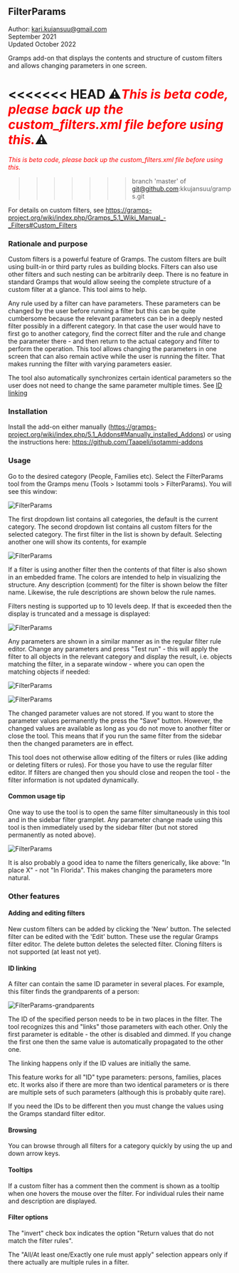 FilterParams
------------
Author: kari.kujansuu@gmail.com<br>
September 2021<br>
Updated October 2022

Gramps add-on that displays the contents and structure of custom filters and allows changing parameters in one screen.

<<<<<<< HEAD
⚠<span style="color:red">*This is beta code, please back up the custom_filters.xml file before using this.*</span>⚠
=======
<span style="color:red">*This is beta code, please back up the custom_filters.xml file before using this.*</span>
>>>>>>> branch 'master' of git@github.com:kkujansuu/gramps.git

For details on custom filters, see https://gramps-project.org/wiki/index.php/Gramps_5.1_Wiki_Manual_-_Filters#Custom_Filters

### Rationale and purpose

Custom filters is a powerful feature of Gramps. The custom filters are built using built-in or third party rules as building blocks. Filters can also use other filters and such nesting can be arbitrarily deep. There is no feature in standard Gramps that would allow seeing the complete structure of a custom filter at a glance. This tool aims to help.

Any rule used by a filter can have parameters. These parameters can be changed by the user before running a filter but this can be quite cumbersome because the relevant parameters can be in a deeply nested filter possibly in a different category. In that case the user would have to first go to another category, find the correct filter and the rule and change the parameter there - and then return to the actual category and filter to perform the operation. This tool allows changing the parameters in one screen that can also remain active while the user is running the filter. That makes running the filter with varying parameters easier.

The tool also automatically synchronizes certain identical parameters so the user does not need to change the same parameter multiple times. See [ID linking](#id-linking)

### Installation

Install the add-on either manually (https://gramps-project.org/wiki/index.php/5.1_Addons#Manually_installed_Addons) or using the instructions here: https://github.com/Taapeli/isotammi-addons

### Usage

Go to the desired category (People, Families etc). Select the FilterParams tool from the Gramps menu (Tools > Isotammi tools > FilterParams). You will see this window:

![FilterParams](FilterParams.png)

The first dropdown list contains all categories, the default is the current category. The second dropdown list contains all custom filters for the selected category. The first filter in the list is shown by default. Selecting another one will show its contents, for example

![FilterParams](FilterParams2.png)

If a filter is using another filter then the contents of that filter is also shown in an embedded frame. The colors are intended to help in visualizing the structure.  Any description (comment) for the filter is shown below the filter name. Likewise, the rule descriptions are shown below the rule names.

Filters nesting is supported up to 10 levels deep. If that is exceeded then the display is truncated and a message is displayed:

![FilterParams](FilterParams-nesting.png)


Any parameters are shown in a similar manner as in the regular filter rule editor. Change any parameters and press "Test run" - this will apply the filter to all objects in the relevant category and display the result, i.e. objects matching the filter, in a separate window - where you can open the matching objects if needed:

![FilterParams](FilterParams-testrun.png)

![FilterParams](FilterParams-testrun-results.png)

The changed parameter values are not stored. If you want to store the parameter values permanently the press the "Save" button. However, the changed values are available as long as you do not move to another filter or close the tool. This means that if you run the same filter from the sidebar then the changed parameters are in effect.

This tool does not otherwise allow editing of the filters or rules (like adding or deleting filters or rules). For those you have to use the regular filter editor. If filters are changed then you should close and reopen the tool - the filter information is not updated dynamically.

#### Common usage tip

One way to use the tool is to open the same filter simultaneously in this tool and in the sidebar filter gramplet. Any parameter change made using this tool is then immediately used by the sidebar filter (but not stored permanently as noted above).

![FilterParams](FilterParams3.png)

It is also probably a good idea to name the filters generically, like above: "In place X" - not "In Florida". This makes changing the parameters more natural.

### Other features

#### Adding and editing filters

New custom filters can be added by clicking the 'New' button. The selected filter can be edited with the 'Edit' button. These use the regular Gramps filter editor. The delete button deletes the selected filter. Cloning filters is not supported (at least not yet).

#### ID linking

A filter can contain the same ID parameter in several places. For example, this filter finds the grandparents of a person:

![FilterParams-grandparents](FilterParams-grandparents.png)

The ID of the specified person needs to be in two places in the filter. The tool recognizes this and "links" those parameters with each other. Only the first parameter is editable - the other is disabled and dimmed. If you change the first one then the same value is automatically propagated to the other one. 

The linking happens only if the ID values are initially the same.

This feature works for all "ID" type parameters: persons, families, places etc. It works also if there are more than two identical parameters or is there are multiple sets of such parameters (although this is probably quite rare). 

If you need the IDs to be different then you must change the values using the Gramps standard filter editor.

#### Browsing

You can browse through all filters for a category quickly by using the up and down arrow keys.

#### Tooltips

If a custom filter has a comment then the comment is shown as a tooltip when one hovers the mouse over the filter. For individual rules their name and description are displayed.

#### Filter options

The "invert" check box indicates the option "Return values that do not match the filter rules".

The "All/At least one/Exactly one rule must apply" selection appears only if there actually are multiple rules in a filter.


